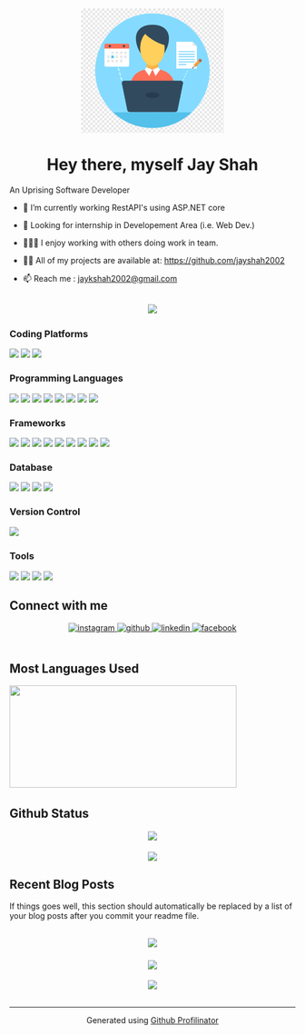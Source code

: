 <div align="center">
<img src="logo.png" align="center" style="width:50%; height:50%"  />
</div>  
  

# <div align="center">Hey there,  myself Jay Shah
An Uprising Software Developer
</div> 
  

- 🔭 I’m currently working RestAPI's using ASP.NET core 
  

- 🔎 Looking for internship in Developement Area (i.e. Web Dev.)

- 👨‍👦‍👦 I enjoy working with others doing work in team.
  

- 👨‍💻 All of my projects are available at: https://github.com/jayshah2002  
  

- 📫 Reach me : jaykshah2002@gmail.com  
  

<br/>  

<div align="center">
<img src="https://github-readme-activity-graph.cyclic.app/graph?username=jayshah2002&theme=github"/>
</div>

 ### Coding Platforms   
<div>
    <img src="https://img.shields.io/badge/Codechef-%23B92B27.svg?&style=for-the-badge&logo=Codechef&logoColor=white">
    <img src="https://img.shields.io/badge/LeetCode-000000?style=for-the-badge&logo=codepen&logoColor=white">
    <img src="https://img.shields.io/badge/-Hackerrank-2EC866?style=for-the-badge&logo=HackerRank&logoColor=white">
 </div>
  

 ### Programming Languages
 <div>
    <img src="https://img.shields.io/badge/C-00599C?style=for-the-badge&logo=c&logoColor=white">
    <img src="https://img.shields.io/badge/C%2B%2B-00599C?style=for-the-badge&logo=c%2B%2B&logoColor=white">
    <img src="https://img.shields.io/badge/HTML5-E34F26?style=for-the-badge&logo=html5&logoColor=white">
    <img src="https://img.shields.io/badge/JavaScript-F7DF1E?style=for-the-badge&logo=javascript&logoColor=black">
    <img src="https://img.shields.io/badge/Python-14354C?style=for-the-badge&logo=python&logoColor=white">
    <img src="https://img.shields.io/badge/PHP-777BB4?style=for-the-badge&logo=php&logoColor=white">
    <img src="https://img.shields.io/badge/Java-ED8B00?style=for-the-badge&logo=java&logoColor=white">
    <img src="https://img.shields.io/badge/C#-GD8B00?style=for-the-badge&logo=java&logoColor=white">
  </div>
  
  ### Frameworks
 <div>
    <img src="https://img.shields.io/badge/Bootstrap-563D7C?style=for-the-badge&logo=bootstrap&logoColor=white">
    <img src="https://img.shields.io/badge/Sass-CC6699?style=for-the-badge&logo=sass&logoColor=white">
    <img src="https://img.shields.io/badge/Tailwind_CSS-38B2AC?style=for-the-badge&logo=tailwind-css&logoColor=white">
    <img src="https://img.shields.io/badge/Django-092E20?style=for-the-badge&logo=django&logoColor=white">
    <img src="https://img.shields.io/badge/React-20232A?style=for-the-badge&logo=react&logoColor=61DAFB">
  <img src="https://img.shields.io/badge/NodeJS-ED8B00?style=for-the-badge&logo=java&logoColor=white">
  <img src="https://img.shields.io/badge/ExpressJS-ED8C00?style=for-the-badge&logo=java&logoColor=white">
  <img src="https://img.shields.io/badge/ASP.NET-ED8H00?style=for-the-badge&logo=java&logoColor=white">
  <img src="https://img.shields.io/badge/Material UI-ED8B00?style=for-the-badge&logo=java&logoColor=white">
  </div>


### Database
 <div>
    <img src="https://img.shields.io/badge/MySQL-00000F?style=for-the-badge&logo=mysql&logoColor=white">
    <img src="https://img.shields.io/badge/Oracle-F80000?style=for-the-badge&logo=Oracle&logoColor=white">
    <img src="https://img.shields.io/badge/PostgreSQL-316192?style=for-the-badge&logo=postgresql&logoColor=white">
  <img src="https://img.shields.io/badge/MongoDB-G80000?style=for-the-badge&logo=Oracle&logoColor=white">
  </div>
  
  ### Version Control 
 <div>
    <img src="https://img.shields.io/badge/GIT-E44C30?style=for-the-badge&logo=git&logoColor=white">
  </div>
  
  ### Tools 
 <div>
    <img src="https://img.shields.io/badge/Visual_Studio_Code-0078D4?style=for-the-badge&logo=visual%20studio%20code&logoColor=white">
    <img src="https://img.shields.io/badge/Eclipse-2C2255?style=for-the-badge&logo=eclipse&logoColor=white">
    <img src="https://img.shields.io/badge/sublime_text-%23575757.svg?&style=for-the-badge&logo=sublime-text&logoColor=important">
    <img src="https://img.shields.io/badge/Visual_Studio-2C2255?style=for-the-badge&logo=eclipse&logoColor=white">
    
  </div>




## Connect with me  
<div align="center">
<a href="https://instagram.com/https://www.instagram.com/jayshah410/" target="_blank">
<img src=https://img.shields.io/badge/instagram-%23000000.svg?&style=for-the-badge&logo=instagram&logoColor=white alt=instagram style="margin-bottom: 5px;" />
</a>
<a href="https://github.com/jayshah2002" target="_blank">
<img src=https://img.shields.io/badge/github-%2324292e.svg?&style=for-the-badge&logo=github&logoColor=white alt=github style="margin-bottom: 5px;" />
</a>
<a href="https://linkedin.com/in/jay-shah-83a095216/" target="_blank">
<img src=https://img.shields.io/badge/linkedin-%231E77B5.svg?&style=for-the-badge&logo=linkedin&logoColor=white alt=linkedin style="margin-bottom: 5px;" />
</a>
<a href="https://www.facebook.com/https://www.facebook.com/profile.php?id=100017590185093" target="_blank">
<img src=https://img.shields.io/badge/facebook-%232E87FB.svg?&style=for-the-badge&logo=facebook&logoColor=white alt=facebook style="margin-bottom: 5px;" />
</a>  
</div>  
  

<br/>  

## Most Languages Used
 <img src ="https://github-readme-stats.vercel.app/api/top-langs/?username=jayshah2002&layout=compact&hide_border=true&theme=github_dark&langs_count=10&hide=jupyter%20notebook,tex,php" width="400px" height="180px">
<!-- <div align="center"><img src="https://github-readme-stats.vercel.app/api/top-langs/?username=jayshah2002&layout=compact" align="center"/></div> -->

## Github Status  
<div align="center"><img src="https://github-readme-stats.vercel.app/api?username=jayshah2002&show_icons=true&count_private=true&hide_border=true" align="center" /></div>  

<br/>  
<div align="center">
<img src="https://streak-stats.demolab.com/?user=jayshah2002" align="center"/></div>

## Recent Blog Posts  
<!-- BLOG-POST-LIST:START -->  
If things goes well, this section should automatically be replaced by a list of your blog posts after you commit your readme file. 
<!-- BLOG-POST-LIST:END -->  

<br/>  

<div align="center"><img src="https://spotify-github-profile.vercel.app/api/view?uid=uqm9ojkfzgml1zmzpv69hxhik&cover_image=true&theme=default" /></div>  

<br/>  

<div align="center">
<img src="https://komarev.com/ghpvc/?username=jayshah2002&&style=flat-square" align="center" />
</div>  
  

<br/>  

<div align="center">
            <a href="https://www.buymeacoffee.com/rishavanand" target="_blank" style="display: inline-block;">
                <img
                    src="https://img.shields.io/badge/Donate-Buy%20Me%20A%20Coffee-orange.svg?style=flat-square" 
                    align="center"
                />
            </a></div>
<br />

----
<div align="center">Generated using <a href="https://profilinator.rishav.dev/" target="_blank">Github Profilinator</a></div>
